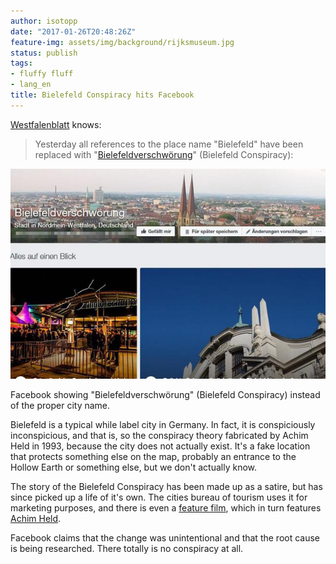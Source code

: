 ```yaml
---
author: isotopp
date: "2017-01-26T20:48:26Z"
feature-img: assets/img/background/rijksmuseum.jpg
status: publish
tags:
- fluffy fluff
- lang_en
title: Bielefeld Conspiracy hits Facebook
---
```


[Westfalenblatt](http://m.westfalen-blatt.de/OWL/Lokales/Bielefeld/Bielefeld/2674777-Ortsangabe-bei-Facebook-stimmt-wieder-Bielefeldverschwoerung-verschwunden)
knows:

> Yesterday all references to the place name "Bielefeld" have been replaced
> with
> "[Bielefeldverschwörung](https://en.wikipedia.org/wiki/Bielefeld_Conspiracy)"
> (Bielefeld Conspiracy): 

![](/uploads/2017/01/Ortsangabe-bei-Facebook-stimmt-wieder-Bielefeldverschwoerung-verschwunden_image_630_420f.jpg)

Facebook showing "Bielefeldverschwörung" (Bielefeld Conspiracy) instead of
the proper city name.

Bielefeld is a typical while label city in Germany. In fact, it is
conspiciously inconspicious, and that is, so the conspiracy theory
fabricated by Achim Held in 1993, because the city does not actually exist.
It's a fake location that protects something else on the map, probably an
entrance to the Hollow Earth or something else, but we don't actually know.

The story of the Bielefeld Conspiracy has been made up as a satire, but has
since picked up a life of it's own. The cities bureau of tourism uses it for
marketing purposes, and there is even a 
[feature film](http://www.imdb.com/title/tt1381403/), which in turn features 
[Achim Held](http://www.imdb.com/name/nm3418908/). 

Facebook claims that the change was unintentional and that the root cause is
being researched. There totally is no conspiracy at all.
